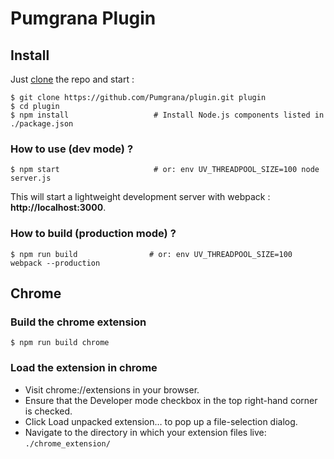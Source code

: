 # Pumgrana Plugin

## Install

Just [clone](github-windows://openRepo/https://github.com/Pumgrana/plugin.git) the repo
and start :

```shell
$ git clone https://github.com/Pumgrana/plugin.git plugin
$ cd plugin
$ npm install                   # Install Node.js components listed in ./package.json
```

### How to use (dev mode) ?

```shell
$ npm start                     # or: env UV_THREADPOOL_SIZE=100 node server.js
```

This will start a lightweight development server with webpack : **http://localhost:3000**.

### How to build (production mode) ?

```shell
$ npm run build                # or: env UV_THREADPOOL_SIZE=100 webpack --production
```

## Chrome

### Build the chrome extension

```shell
$ npm run build chrome
```

### Load the extension in chrome
* Visit chrome://extensions in your browser.
* Ensure that the Developer mode checkbox in the top right-hand corner is checked.
* Click Load unpacked extension… to pop up a file-selection dialog.
* Navigate to the directory in which your extension files live: `./chrome_extension/`
